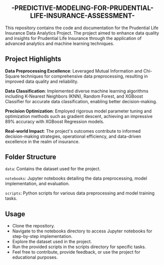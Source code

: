 <h2 align="center">
-PREDICTIVE-MODELING-FOR-PRUDENTIAL-LIFE-INSURANCE-ASSESSMENT-
</h2>  

This repository contains the code and documentation for the Prudential Life Insurance Data Analytics Project. The project aimed to enhance data quality and insights for Prudential Life Insurance through the application of advanced analytics and machine learning techniques.

## Project Highlights

**Data Preprocessing Excellence**: Leveraged Mutual Information and Chi-Square techniques for comprehensive data preprocessing, resulting in improved data quality and reliability.

**Data Classification**: Implemented diverse machine learning algorithms including K-Nearest Neighbors (KNN), Random Forest, and XGBoost Classifier for accurate data classification, enabling better decision-making.

**Precision Optimization**: Employed rigorous model parameter tuning and optimization methods such as gradient descent, achieving an impressive 89% accuracy with XGBoost Regression models.

**Real-world Impact**: The project's outcomes contribute to informed decision-making strategies, operational efficiency, and data-driven excellence in the realm of insurance.
## Folder Structure

`data`: Contains the dataset used for the project.

`notebooks`: Jupyter notebooks detailing the data preprocessing, model implementation, and evaluation.

`scripts`: Python scripts for various data preprocessing and model training tasks.
## Usage

- Clone the repository.
- Navigate to the notebooks directory to access Jupyter notebooks for step-by-step implementation.
- Explore the dataset used in the project.
- Run the provided scripts in the scripts directory for specific tasks.
- Feel free to contribute, provide feedback, or use the project for educational purposes.
